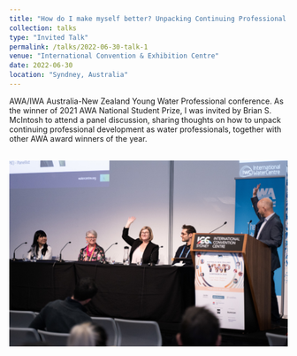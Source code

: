 ```yaml
---
title: "How do I make myself better? Unpacking Continuing Professional Development Outcomes and Approaches for Water Professionals"
collection: talks
type: "Invited Talk"
permalink: /talks/2022-06-30-talk-1
venue: "International Convention & Exhibition Centre"
date: 2022-06-30
location: "Syndney, Australia"
---
```


AWA/IWA Australia-New Zealand Young Water Professional conference. As the winner of 2021 AWA National Student Prize, I was invited by Brian S. McIntosh to attend a panel discussion, sharing thoughts on how to unpack continuing professional development as water professionals, together with other AWA award winners of the year. 

<br/><img src='/images/20220630talk.jpg'>


